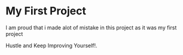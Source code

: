 # My First Project

I am proud that i made alot of mistake in this project as it was my first project 

Hustle and Keep Improving Yourself!.


